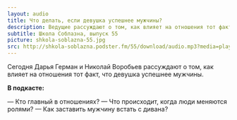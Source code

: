 ```yaml
---
layout: audio
title: Что делать, если девушка успешнее мужчины?
description: Ведущие рассуждают о том, как влияет на отношения тот факт, что девушка успешнее мужчины.
subtitle: Школа Соблазна, выпуск 55
picture: shkola-soblazna-55.jpg
src: http://shkola-soblazna.podster.fm/55/download/audio.mp3?media=player
---
```


Сегодня Дарья Герман и Николай Воробьев рассуждают о том, как влияет на отношения тот факт, что девушка успешнее мужчины.

**В подкасте:**

— Кто главный в отношениях?
— Что происходит, когда люди меняются ролями? 
— Как заставить мужчину встать с дивана? 
